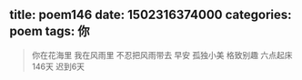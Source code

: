 title: poem146
date: 1502316374000
categories: poem
tags: 你
---
> 你在花海里
我在风雨里
不忍把风雨带去
早安
孤独小美
格致别趣
六点起床146天 迟到6天